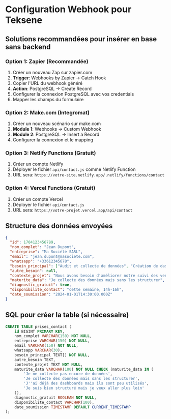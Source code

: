 # Configuration Webhook pour Teksene

## Solutions recommandées pour insérer en base sans backend

### Option 1: Zapier (Recommandée)
1. Créer un nouveau Zap sur zapier.com
2. **Trigger**: Webhooks by Zapier -> Catch Hook
3. Copier l'URL du webhook généré
4. **Action**: PostgreSQL -> Create Record
5. Configurer la connexion PostgreSQL avec vos credentials
6. Mapper les champs du formulaire

### Option 2: Make.com (Integromat)
1. Créer un nouveau scénario sur make.com
2. **Module 1**: Webhooks -> Custom Webhook
3. **Module 2**: PostgreSQL -> Insert a Record
4. Configurer la connexion et le mapping

### Option 3: Netlify Functions (Gratuit)
1. Créer un compte Netlify
2. Déployer le fichier `api/contact.js` comme Netlify Function
3. URL sera: `https://votre-site.netlify.app/.netlify/functions/contact`

### Option 4: Vercel Functions (Gratuit)
1. Créer un compte Vercel
2. Déployer le fichier `api/contact.js`
3. URL sera: `https://votre-projet.vercel.app/api/contact`

## Structure des données envoyées

```json
{
  "id": 1704123456789,
  "nom_complet": "Jean Dupont",
  "entreprise": "Ma Société SARL",
  "email": "jean.dupont@masociete.com",
  "whatsapp": "+33612345678",
  "besoin_principal": ["Audit et collecte de données", "Création de dashboards"],
  "autre_besoin": null,
  "contexte_projet": "Nous avons besoin d'améliorer notre suivi des ventes...",
  "maturite_data": "Je collecte des données mais sans les structurer",
  "diagnostic_gratuit": true,
  "disponibilite_contact": "cette semaine, 14h-16h",
  "date_soumission": "2024-01-01T14:30:00.000Z"
}
```

## SQL pour créer la table (si nécessaire)

```sql
CREATE TABLE prises_contact (
    id BIGINT PRIMARY KEY,
    nom_complet VARCHAR(150) NOT NULL,
    entreprise VARCHAR(150) NOT NULL,
    email VARCHAR(150) NOT NULL,
    whatsapp VARCHAR(30),
    besoin_principal TEXT[] NOT NULL,
    autre_besoin TEXT,
    contexte_projet TEXT NOT NULL,
    maturite_data VARCHAR(100) NOT NULL CHECK (maturite_data IN (
        'Je ne collecte pas encore de données',
        'Je collecte des données mais sans les structurer',
        'J''ai déjà des dashboards mais ils sont peu utilisés',
        'Je suis bien structuré mais je veux aller plus loin'
    )),
    diagnostic_gratuit BOOLEAN NOT NULL,
    disponibilite_contact VARCHAR(100),
    date_soumission TIMESTAMP DEFAULT CURRENT_TIMESTAMP
);
```
